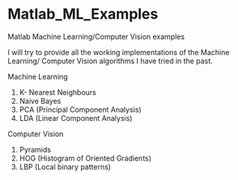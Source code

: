 # Matlab_ML_Examples
Matlab Machine Learning/Computer Vision examples

I will try to provide all the working implementations of the Machine Learning/ Computer Vision algorithms I have tried in the past.

Machine Learning

1. K- Nearest Neighbours
2. Naive Bayes
3. PCA (Principal Component Analysis)
4. LDA (Linear Component Analysis)

Computer Vision
1. Pyramids
2. HOG (Histogram of Oriented Gradients)
3. LBP (Local binary patterns)



